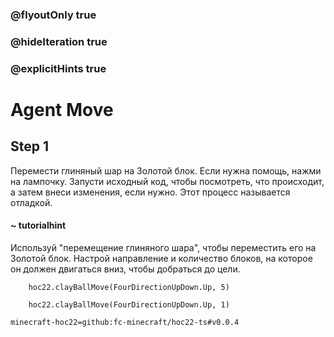 ### @flyoutOnly true
### @hideIteration true
### @explicitHints true


# Agent Move

## Step 1  
Перемести глиняный шар на Золотой блок. Если нужна помощь, нажми на лампочку. Запусти исходный код, чтобы посмотреть, что происходит, а затем внеси изменения, если нужно. Этот процесс называется отладкой.  

#### ~ tutorialhint  
Используй "перемещение глиняного шара", чтобы переместить его на Золотой блок. Настрой направление и количество блоков, на которое он должен двигаться вниз, чтобы добраться до цели.  


```ghost
    hoc22.clayBallMove(FourDirectionUpDown.Up, 5)
```
```template
    hoc22.clayBallMove(FourDirectionUpDown.Up, 1)
```

```package
minecraft-hoc22=github:fc-minecraft/hoc22-ts#v0.0.4
```